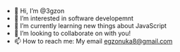 - 👋 Hi, I’m @3gzon
- 👀 I’m interested in software developemnt
- 🌱 I’m currently learning new things about JavaScript
- 💞️ I’m looking to collaborate on with you!
- 📫 How to reach me: 
My email egzonuka8@gmail.com

<!---
3gzon/3gzon is a ✨ special ✨ repository because its `README.md` (this file) appears on your GitHub profile.
You can click the Preview link to take a look at your changes.
--->

